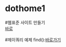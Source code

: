 # dothome1
#웹표준 사이트 만들기<br>
<a href=https://ayou2017.github.io/dothome1/webstandard/index.html>바로</a>
<br>
<br>
#제이쿼리 예제
find():<a href="https://ayou2017.github.io/dothome1/jquery/jquery04_find2.html">바로가기</a>
